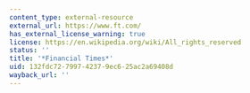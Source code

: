 ```yaml
---
content_type: external-resource
external_url: https://www.ft.com/
has_external_license_warning: true
license: https://en.wikipedia.org/wiki/All_rights_reserved
status: ''
title: '*Financial Times*'
uid: 132fdc72-7997-4237-9ec6-25ac2a69408d
wayback_url: ''
---
```

